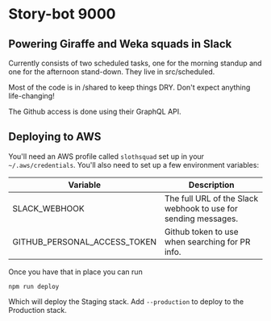 # Story-bot 9000
## Powering Giraffe and Weka squads in Slack

Currently consists of two scheduled tasks, one for the morning standup and one for the afternoon stand-down.  They live in src/scheduled.

Most of the code is in /shared to keep things DRY.  Don't expect anything life-changing!

The Github access is done using their GraphQL API.

## Deploying to AWS

You'll need an AWS profile called `slothsquad` set up in your `~/.aws/credentials`.  You'll also need to set up a few environment variables:

| Variable | Description |
| -------- | ----------- |
| SLACK_WEBHOOK | The full URL of the Slack webhook to use for sending messages. |
| GITHUB_PERSONAL_ACCESS_TOKEN | Github token to use when searching for PR info. |

Once you have that in place you can run

```
npm run deploy
```

Which will deploy the Staging stack. Add `--production` to deploy to the Production stack.
